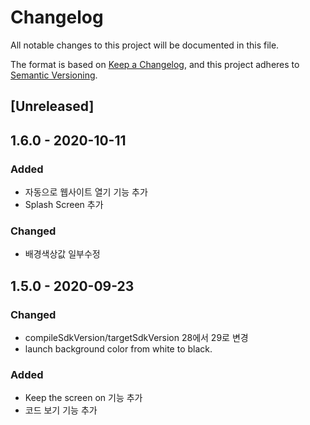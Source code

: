 # Changelog
All notable changes to this project will be documented in this file.

The format is based on [Keep a Changelog](https://keepachangelog.com/en/1.0.0/),
and this project adheres to [Semantic Versioning](https://semver.org/spec/v2.0.0.html).

## [Unreleased]

## 1.6.0 - 2020-10-11
### Added
- 자동으로 웹사이트 열기 기능 추가
- Splash Screen 추가

### Changed
- 배경색상값 일부수정

## 1.5.0 - 2020-09-23
### Changed
- compileSdkVersion/targetSdkVersion 28에서 29로 변경
- launch background color from white to black.

### Added
- Keep the screen on 기능 추가
- 코드 보기 기능 추가

[1.5.0]: https://github.com/smok95/jkqrcode-reader
